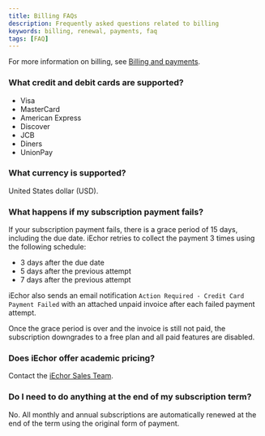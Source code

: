 ```yaml
---
title: Billing FAQs
description: Frequently asked questions related to billing
keywords: billing, renewal, payments, faq
tags: [FAQ]
---
```


For more information on billing, see [Billing and payments](_index.md).

### What credit and debit cards are supported?

- Visa
- MasterCard
- American Express
- Discover
- JCB
- Diners
- UnionPay

### What currency is supported?

United States dollar (USD).

### What happens if my subscription payment fails?

If your subscription payment fails, there is a grace period of 15 days, including the due date. iEchor retries to collect the payment 3 times using the following schedule:

- 3 days after the due date
- 5 days after the previous attempt
- 7 days after the previous attempt

iEchor also sends an email notification `Action Required - Credit Card Payment Failed` with an attached unpaid invoice after each failed payment attempt. 

Once the grace period is over and the invoice is still not paid, the subscription downgrades to a free plan and all paid features are disabled.

### Does iEchor offer academic pricing?

Contact the [iEchor Sales Team](https://www.iechor.com/company/contact).

### Do I need to do anything at the end of my subscription term?

No. All monthly and annual subscriptions are automatically renewed at the end of the term using the original form of payment.
